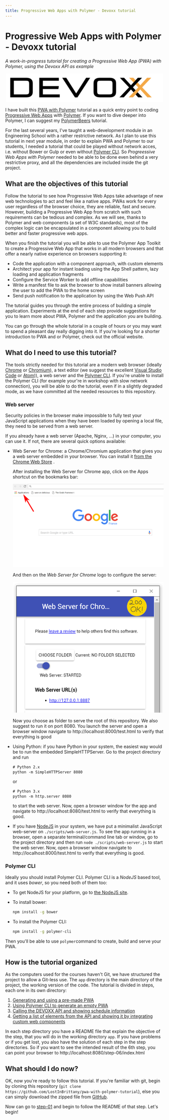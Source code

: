 ```yaml
---
title: Progressive Web Apps with Polymer - Devoxx tutorial
---
```


# Progressive Web Apps with Polymer - Devoxx tutorial


*A work-in-progress tutorial for creating a Progressive Web App (PWA) with Polymer, using the Devoxx API as example*

<div style="display:flex; justify-content:space-around; max-width:100%;"><div style="max-width:500px;"><img src="img/devoxx.svg" alt= "Logo" style="width:100%;" /></div></div>



I have built this [PWA with Polymer]() tutorial as a quick entry point to coding [Progressive Web Apps]() with [Polymer](https://www.polymer-project.org/). If you want to dive deeper into Polymer, I can suggest my [PolymerBeers](https://github.com/LostInBrittany/polymer-beers) tutorial.

For the last several years, I've taught a web-development module in an Engineering School with a rather restrictive network. As I plan to use this tutorial in next year module, in order to explain PWA and Polymer to our students, I needed a tutorial that could be played without network acces, i.e. without Bower or Gulp or even without [Polymer CLI](https://github.com/Polymer/polymer-cli). So *Progreessive Web Apps with Polymer* needed to be able to be done even behind a very restrictive proxy, and all the dependencies are included inside the git project.


## What are the objectives of this tutorial ##


Follow the tutorial to see how Progressive Web Apps take advantage of new web technologies to act and feel like a native apps. PWAs work for every user regardless of the browser choice, they are reliable, fast and secure. However, building a Progressive Web App from scratch with such requirements can be tedious and complex. As we will see, thanks to Polymer and web components (a set of W3C standards), most of the complex logic can be encapsulated in a component allowing you to build better and faster progressive web apps.

When you finish the tutorial you will be able to use the Polymer App Toolkit to create a Progressive Web App that works in all modern browsers and that offer a nearly native experience on browsers supporting it:

+ Code the application with a component approach, with custom elements
+ Architect your app for instant loading using the App Shell pattern, lazy loading and application fragments
+ Configure the Service Worker to add offline capabilities
+ Write a manifest file to ask the browser to show install banners allowing the user to add the PWA to the home screen
+ Send push notification to the application by using the Web Push API


The tutorial guides you through the entire process of building a simple application. Experiments at the end of each step provide suggestions for you to learn more about PWA, Polymer and the application you are building.

You can go through the whole tutorial in a couple of hours or you may want to spend a pleasant day really digging into it. If you're looking for a shorter introduction to PWA and or Polymer, check out the official website.


## What do I need to use this tutorial?

The tools strictly needed for this tutorial are a modern web browser (ideally [Chrome]() or [Chromium]()), a text editor (we suggest the excellent [Visual Studio Code](https://code.visualstudio.com/) or [Atom](https://atom.io))), a web server and the [Polymer CLI](https://github.com/Polymer/polymer-cli). If you're unable to install the Polymer CLI (for example your're in  workshop with slow network connection), you will be able to do the tutorial, even if in a slightly degraded mode, as we have committed all the needed resources to this repository.


### Web server

Security policies in the browser make impossible to fully test your JavaScript applications when they have been loaded by opening a local file, they need to be served from a web server.

If you already have a web server (Apache, Nginx, ...) in your computer, you can use it. If not, there are several quick options available:

- Web Server for Chrome: a Chrome/Chromium application that gives you a web server embedded in your browser. You can install it [from the Chrome Web Store](https://chrome.google.com/webstore/detail/web-server-for-chrome/ofhbbkphhbklhfoeikjpcbhemlocgigb?hl=en) .

  After installing the Web Server for Chrome app, click on the Apps shortcut on the bookmarks bar:

  <div style="display:flex; justify-content:space-around; max-width:100%;"><div style="max-width:500px;"><img src="img/chromewebserver-00.png" alt= "Web Server for Chrome" style="width:100%;" /></div></div>

  And then on the *Web Server for Chrome* logo to configure the server:


  <div style="display:flex; justify-content:space-around; max-width:100%;"><div style="max-width:500px;"><img src="img/chromewebserver-01.png" alt= "Web Server for Chrome" style="width:100%;" /></div></div>

  Now you choose as folder to serve the root of this repository. We also suggest to run it on port 8080. You launch the server and open a browser window navigate to http://localhost:8000/test.html to verify that everything is good

- Using Python: if you have Python in your system, the easiest way would be to run the embedded SimpleHTTPServer. Go to the project directory and run

  ```
  # Python 2.x
  python -m SimpleHTTPServer 8080
  ```

  or

  ```
  # Python 3.x
  python -m http.server 8080
  ```

  to start the web server. Now, open a browser window for the app and navigate to http://localhost:8080/test.html to verify that everything is good.

- If you have [NodeJS](http://nodejs.org) in your system, we have put a minimalist JavaScript web-server on `./scripts/web-server.js`. To see the app running in a browser, open a separate terminal/command line tab or window, go to the project directory and then run `node ./scripts/web-server.js` to start the web server. Now, open a browser window navigate to http://localhost:8000/test.html to verify that everything is good.


### Polymer CLI

Ideally you should install Polymer CLI. Polymer CLI is a *NodeJS* based tool, and it uses *bower*, so you need both of them too:

- To get NodeJS for your platform, go to [the NodeJS site](https://nodejs.org).

- To install bower:

  ```bash
  npm install -g bower
  ```
- To install the Polymer CLI:

  ```bash
  npm install -g polymer-cli
  ```

Then you'll be able to use `polymer`command to create, build and serve your PWA.

## How is the tutorial organized ##

As the computers used for the courses haven't Git, we have structured the project to allow a Git-less use. The `app` directory is the main directory of the project, the working version of the code. The tutorial is divided in steps, each one in its own directory:

1. [Generating and using a pre-made PWA](./step-01/)
1. [Using Polymer CLI to generate an empty PWA](./step-02/)
1. [Calling the DEVOXX API and showing schedule information](./step-03/)
1. [Getting a list of elements from the API and showing it by integrating custom web components](./step-03/)

In each step directory you have a README file that explain the objective of the step, that you will do in the working directory `app`. If you have problems or if you get lost, you also have the solution of each step in the step directories. So if you want to see the intended result of  the 6th step, you can point your browser to http://localhost:8080/step-06/index.html

## What should I do now?  ##

OK, now you're ready to follow this tutorial. If you're familiar with git, begin by cloning this repository (`git clone https://github.com/LostInBrittany/pwa-with-polymer-tutorial`), else you can simply download the zipped file from [GitHub](https://github.com/LostInBrittany/pwa-with-polymer-tutorial/archive/master.zip).

Now can go to [step-01](./step-01) and begin to follow the README of that step. Let's begin!

